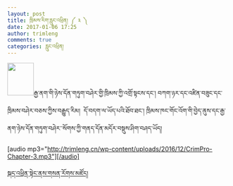 ```yaml
---
layout: post
title: ཁྲིམས་རིག་རླུང་འཕྲིན། ༼ ༣ ༽
date: 2017-01-06 17:25
author: trimleng
comments: true
categories: རླུང་འཕྲིན།
---
```

<img class="wp-image-1074 alignleft" src="http://trimleng.org/wp-content/uploads/2016/12/podcast1-1-241x300.png" width="60" height="74" />རྒྱ་ནག་གི་ཉེས་དོན་གཏུག་བཤེར་གྱི་ཁྲིམས་ཀྱི་འགྲོ་སྟངས་དང་། བཀག་ཉར་དང་འཛིན་བཟུང་དང་ཁྲིམས་བཤེར་བཅས་ཀྱིས་བརྒྱུད་རིམ།  དོ་བདག་ལ་ཡོད་པའི་ཐོབ་ཐང་། ཁྲིམས་ཁང་གོང་འོག་གི་བྱེད་ནུས་དང་རྒྱ་ནག་ཉེས་དོན་གཏུག་བཤེར་་སོགས་ཀྱི་གནད་དོན་མདོར་བསྡུས་ཤིག་བཤད་ཡོད།

[audio mp3="http://trimleng.cn/wp-content/uploads/2016/12/CrimPro-Chapter-3.mp3"][/audio]

<a href="http://mp.weixin.qq.com/s?__biz=MjM5NDA0NjQzOQ==&amp;mid=2649422720&amp;idx=1&amp;sn=4397a860504cf23a9e3a66b66a4edd3b&amp;chksm=be93930889e41a1e449311907b882432e75eae86932de806b3d7f1c62144caa3950bbdfe38f3&amp;mpshare=1&amp;scene=5&amp;srcid=01078TfUr8T99WMuCN1R3XHW#rd">སྐད་འཕྲིན་སྟེང་ནས་གསན་རོགས་མཛོད།</a>
